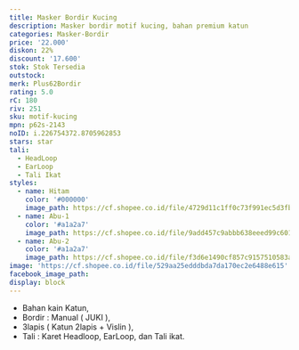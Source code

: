 ```yaml
---
title: Masker Bordir Kucing
description: Masker bordir motif kucing, bahan premium katun
categories: Masker-Bordir
price: '22.000'
diskon: 22%
discount: '17.600'
stok: Stok Tersedia
outstock: 
merk: Plus62Bordir
rating: 5.0
rC: 180
riv: 251
sku: motif-kucing
mpn: p62s-2143
noID: i.226754372.8705962853
stars: star
tali:
  - HeadLoop
  - EarLoop
  - Tali Ikat
styles:
  - name: Hitam
    color: '#000000'
    image_path: https://cf.shopee.co.id/file/4729d11c1ff0c73f991ec5d3fb68fe74
  - name: Abu-1
    color: '#a1a2a7'
    image_path: https://cf.shopee.co.id/file/9add457c9abbb638eeed99c601075160
  - name: Abu-2
    color: '#a1a2a7'
    image_path: https://cf.shopee.co.id/file/f3d6e1490cf857c9157510583ab681aa
image: 'https://cf.shopee.co.id/file/529aa25edddbda7da170ec2e6488e615'
facebook_image_path:
display: block
---
```


- Bahan kain Katun,
- Bordir : Manual ( JUKI ),
- 3lapis ( Katun 2lapis + Vislin ),
- Tali : Karet Headloop, EarLoop, dan Tali ikat.
